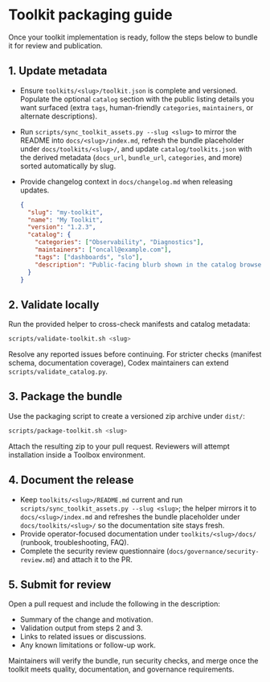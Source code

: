 # Toolkit packaging guide

Once your toolkit implementation is ready, follow the steps below to bundle it for review and publication.

## 1. Update metadata

- Ensure `toolkits/<slug>/toolkit.json` is complete and versioned. Populate the optional `catalog` section with the public listing details you want surfaced (extra `tags`, human-friendly `categories`, `maintainers`, or alternate descriptions).
- Run `scripts/sync_toolkit_assets.py --slug <slug>` to mirror the README into `docs/<slug>/index.md`, refresh the bundle placeholder under `docs/toolkits/<slug>/`, and update `catalog/toolkits.json` with the derived metadata (`docs_url`, `bundle_url`, `categories`, and more) sorted automatically by slug.
- Provide changelog context in `docs/changelog.md` when releasing updates.

  ```json
  {
    "slug": "my-toolkit",
    "name": "My Toolkit",
    "version": "1.2.3",
    "catalog": {
      "categories": ["Observability", "Diagnostics"],
      "maintainers": ["oncall@example.com"],
      "tags": ["dashboards", "slo"],
      "description": "Public-facing blurb shown in the catalog browser."
    }
  }
  ```

## 2. Validate locally

Run the provided helper to cross-check manifests and catalog metadata:

```bash
scripts/validate-toolkit.sh <slug>
```

Resolve any reported issues before continuing. For stricter checks (manifest schema, documentation coverage), Codex maintainers can extend `scripts/validate_catalog.py`.

## 3. Package the bundle

Use the packaging script to create a versioned zip archive under `dist/`:

```bash
scripts/package-toolkit.sh <slug>
```

Attach the resulting zip to your pull request. Reviewers will attempt installation inside a Toolbox environment.

## 4. Document the release

- Keep `toolkits/<slug>/README.md` current and run `scripts/sync_toolkit_assets.py --slug <slug>`; the helper mirrors it to `docs/<slug>/index.md` and refreshes the bundle placeholder under `docs/toolkits/<slug>/` so the documentation site stays fresh.
- Provide operator-focused documentation under `toolkits/<slug>/docs/` (runbook, troubleshooting, FAQ).
- Complete the security review questionnaire (`docs/governance/security-review.md`) and attach it to the PR.

## 5. Submit for review

Open a pull request and include the following in the description:

- Summary of the change and motivation.
- Validation output from steps 2 and 3.
- Links to related issues or discussions.
- Any known limitations or follow-up work.

Maintainers will verify the bundle, run security checks, and merge once the toolkit meets quality, documentation, and governance requirements.
